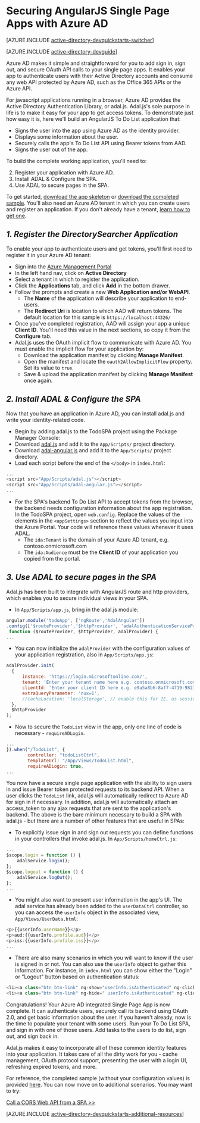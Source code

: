 <properties
	pageTitle="Azure AD AngularJS Getting Started | Microsoft Azure"
	description="How to build a Angular JS Single Page application that integrates with Azure AD for sign in and calls Azure AD protected APIs using OAuth."
	services="active-directory"
	documentationCenter=""
	authors="dstrockis"
	manager="mbaldwin"
	editor=""/>

<tags
	ms.service="active-directory"
	ms.workload="identity"
	ms.tgt_pltfrm="na"
	ms.devlang="javascript"
	ms.topic="article"
	ms.date="09/16/2016"
	ms.author="dastrock"/>


# Securing AngularJS Single Page Apps with Azure AD

[AZURE.INCLUDE [active-directory-devquickstarts-switcher](../../includes/active-directory-devquickstarts-switcher.md)]

[AZURE.INCLUDE [active-directory-devguide](../../includes/active-directory-devguide.md)]

Azure AD makes it simple and straightforward for you to add sign in, sign out, and secure OAuth API calls to your single page apps.  It enables your app to authenticate users with their Active Directory accounts and consume any web API protected by Azure AD, such as the Office 365 APIs or the Azure API.

For javascript applications running in a browser, Azure AD provides the Active Directory Authentication Library, or adal.js.  Adal.js's sole purpose in life is to make it easy for your app to get access tokens.  To demonstrate just how easy it is, here we'll build an AngularJS To Do List application that:

- Signs the user into the app using Azure AD as the identity provider.
- Displays some information about the user.
- Securely calls the app's To Do List API using Bearer tokens from AAD.
- Signs the user out of the app.

To build the complete working application, you'll need to:

2. Register your application with Azure AD.
3. Install ADAL & Configure the SPA.
5. Use ADAL to secure pages in the SPA.

To get started, [download the app skeleton](https://github.com/AzureADQuickStarts/SinglePageApp-AngularJS-DotNet/archive/skeleton.zip) or [download the completed sample](https://github.com/AzureADQuickStarts/SinglePageApp-AngularJS-DotNet/archive/complete.zip).  You'll also need an Azure AD tenant in which you can create users and register an application.  If you don't already have a tenant, [learn how to get one](active-directory-howto-tenant.md).

## *1. Register the DirectorySearcher Application*
To enable your app to authenticate users and get tokens, you'll first need to register it in your Azure AD tenant:

-	Sign into the [Azure Management Portal](https://manage.windowsazure.com)
-	In the left hand nav, click on **Active Directory**
-	Select a tenant in which to register the application.
-	Click the **Applications** tab, and click **Add** in the bottom drawer.
-	Follow the prompts and create a new **Web Application and/or WebAPI**.
    -	The **Name** of the application will describe your application to end-users.
    -	The **Redirect Uri** is location to which AAD will return tokens.  The default location for this sample is `https://localhost:44326/`
-	Once you've completed registration, AAD will assign your app a unique **Client ID**.  You'll need this value in the next sections, so copy it from the **Configure** tab.
- Adal.js uses the OAuth implicit flow to communicate with Azure AD.  You must enable the implicit flow for your application by:
    - Download the application manifest by clicking **Manage Manifest**.
    - Open the manifest and locate the `oauth2AllowImplicitFlow` property. Set its value to `true`.
    - Save & upload the application manifest by clicking **Manage Manifest** once again.

## *2. Install ADAL & Configure the SPA*
Now that you have an application in Azure AD, you can install adal.js and write your identity-related code.

-	Begin by adding adal.js to the TodoSPA project using the Package Manager Console:
  - Download [adal.js](https://raw.githubusercontent.com/AzureAD/azure-activedirectory-library-for-js/master/lib/adal.js) and add it to the `App/Scripts/` project directory.
  - Download [adal-angular.js](https://raw.githubusercontent.com/AzureAD/azure-activedirectory-library-for-js/master/lib/adal-angular.js) and add it to the `App/Scripts/` project directory.
  - Load each script before the end of the `</body>` in `index.html`:

```js
...
<script src="App/Scripts/adal.js"></script>
<script src="App/Scripts/adal-angular.js"></script>
...
```

-	For the SPA's backend To Do List API to accept tokens from the browser, the backend needs configuration information about the app registration. In the TodoSPA project, open `web.config`.  Replace the values of the elements in the `<appSettings>` section to reflect the values you input into the Azure Portal.  Your code will reference these values whenever it uses ADAL.
    -	The `ida:Tenant` is the domain of your Azure AD tenant, e.g. contoso.onmicrosoft.com
    -	The `ida:Audience` must be the **Client ID** of your application you copied from the portal.

## *3.	Use ADAL to secure pages in the SPA*
Adal.js has been built to integrate with AngularJS route and http providers, which enables you to secure individual views in your SPA.

- In `App/Scripts/app.js`, bring in the adal.js module:

```js
angular.module('todoApp', ['ngRoute','AdalAngular'])
.config(['$routeProvider','$httpProvider', 'adalAuthenticationServiceProvider',
 function ($routeProvider, $httpProvider, adalProvider) {
...
```
- You can now initialize the `adalProvider` with the configuration values of your application registration, also in `App/Scripts/app.js`:

```js
adalProvider.init(
  {
      instance: 'https://login.microsoftonline.com/',
      tenant: 'Enter your tenant name here e.g. contoso.onmicrosoft.com',
      clientId: 'Enter your client ID here e.g. e9a5a8b6-8af7-4719-9821-0deef255f68e',
      extraQueryParameter: 'nux=1',
      //cacheLocation: 'localStorage', // enable this for IE, as sessionStorage does not work for localhost.
  },
  $httpProvider
);
```
- Now to secure the `TodoList` view in the app, only one line of code is necessary - `requireADLogin`.

```js
...
}).when("/TodoList", {
        controller: "todoListCtrl",
        templateUrl: "/App/Views/TodoList.html",
        requireADLogin: true,
...
```

You now have a secure single page application with the ability to sign users in and issue Bearer token protected requests to its backend API.  When a user clicks the `TodoList` link, adal.js will automatically redirect to Azure AD for sign in if necessary.  In addition, adal.js will automatically attach an access_token to any ajax requests that are sent to the application's backend.  The above is the bare minimum necessary to build a SPA with adal.js - but there are a number of other features that are useful in SPAs:

- To explicitly issue sign in and sign out requests you can define functions in your controllers that invoke adal.js.  In `App/Scripts/homeCtrl.js`:

```js
...
$scope.login = function () {
    adalService.login();
};
$scope.logout = function () {
    adalService.logOut();
};
...
```
- You might also want to present user information in the app's UI.  The adal service has already been added to the `userDataCtrl` controller, so you can access the `userInfo` object in the associated view, `App/Views/UserData.html`:

```js
<p>{{userInfo.userName}}</p>
<p>aud:{{userInfo.profile.aud}}</p>
<p>iss:{{userInfo.profile.iss}}</p>
...
```

- There are also many scenarios in which you will want to know if the user is signed in or not.  You can also use the `userInfo` object to gather this information.  For instance, in `index.html` you can show either the "Login" or "Logout" button based on authentication status:

```js
<li><a class="btn btn-link" ng-show="userInfo.isAuthenticated" ng-click="logout()">Logout</a></li>
<li><a class="btn btn-link" ng-hide=" userInfo.isAuthenticated" ng-click="login()">Login</a></li>
```

Congratulations! Your Azure AD integrated Single Page App is now complete.  It can authenticate users, securely call its backend using OAuth 2.0, and get basic information about the user.  If you haven't already, now is the time to populate your tenant with some users.  Run your To Do List SPA, and sign in with one of those users.  Add tasks to the users to do list, sign out, and sign back in.

Adal.js makes it easy to incorporate all of these common identity features into your application.  It takes care of all the dirty work for you - cache management, OAuth protocol support, presenting the user with a login UI, refreshing expired tokens, and more.

For reference, the completed sample (without your configuration values) is provided [here](https://github.com/AzureADQuickStarts/SinglePageApp-AngularJS-DotNet/archive/complete.zip).  You can now move on to additional scenarios.  You may want to try:

[Call a CORS Web API from a SPA >>](https://github.com/AzureAdSamples/SinglePageApp-WebAPI-AngularJS-DotNet)

[AZURE.INCLUDE [active-directory-devquickstarts-additional-resources](../../includes/active-directory-devquickstarts-additional-resources.md)]
